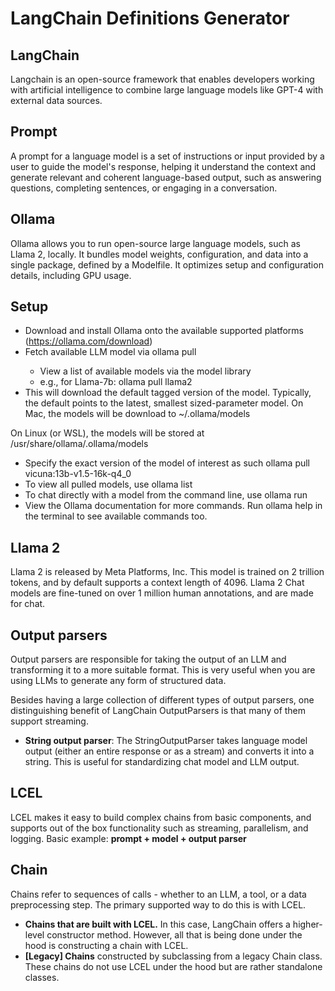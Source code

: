 # LangChain Definitions Generator

## LangChain
Langchain is an open-source framework that enables developers working with artificial intelligence to combine large language models like GPT-4 with external data sources.

## Prompt 
A prompt for a language model is a set of instructions or input provided by a user to guide the model's response, helping it understand the context and generate relevant and coherent language-based output, such as answering questions, completing sentences, or engaging in a conversation.

## Ollama
Ollama allows you to run open-source large language models, such as Llama 2, locally. It bundles model weights, configuration, and data into a single package, defined by a Modelfile. It optimizes setup and configuration details, including GPU usage.

## Setup
- Download and install Ollama onto the available supported platforms (https://ollama.com/download)
- Fetch available LLM model via ollama pull <name-of-model>
    * View a list of available models via the model library
    * e.g., for Llama-7b: ollama pull llama2
- This will download the default tagged version of the model. Typically, the default points to the latest, smallest sized-parameter model.
On Mac, the models will be download to ~/.ollama/models

On Linux (or WSL), the models will be stored at /usr/share/ollama/.ollama/models

- Specify the exact version of the model of interest as such ollama pull vicuna:13b-v1.5-16k-q4_0
- To view all pulled models, use ollama list
- To chat directly with a model from the command line, use ollama run <name-of-model>
- View the Ollama documentation for more commands. Run ollama help in the terminal to see available commands too.

## Llama 2
Llama 2 is released by Meta Platforms, Inc. This model is trained on 2 trillion tokens, and by default supports a context length of 4096. Llama 2 Chat models are fine-tuned on over 1 million human annotations, and are made for chat.

## Output parsers
Output parsers are responsible for taking the output of an LLM and transforming it to a more suitable format. This is very useful when you are using LLMs to generate any form of structured data.

Besides having a large collection of different types of output parsers, one distinguishing benefit of LangChain OutputParsers is that many of them support streaming.

- **String output parser**: The StringOutputParser takes language model output (either an entire response or as a stream) and converts it into a string. This is useful for standardizing chat model and LLM output.

## LCEL 
LCEL makes it easy to build complex chains from basic components, and supports out of the box functionality such as streaming, parallelism, and logging.
Basic example: **prompt + model + output parser**

## Chain 
Chains refer to sequences of calls - whether to an LLM, a tool, or a data preprocessing step. The primary supported way to do this is with LCEL.
- **Chains that are built with LCEL.** In this case, LangChain offers a higher-level constructor method. However, all that is being done under the hood is constructing a chain with LCEL.
- **[Legacy] Chains** constructed by subclassing from a legacy Chain class. These chains do not use LCEL under the hood but are rather standalone classes.  


